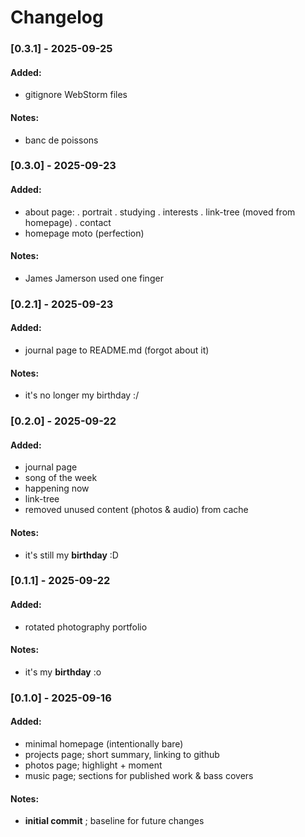 # Changelog

### [0.3.1] - 2025-09-25

#### Added:
- gitignore WebStorm files

#### Notes:
- banc de poissons

### [0.3.0] - 2025-09-23

#### Added:
- about page:
    . portrait
    . studying
    . interests
    . link-tree (moved from homepage)
    . contact
- homepage moto (perfection)

#### Notes:
- James Jamerson used one finger

### [0.2.1] - 2025-09-23

#### Added:
- journal page to README.md (forgot about it)

#### Notes:
- it's no longer my birthday :/

### [0.2.0] - 2025-09-22

#### Added:
- journal page
- song of the week
- happening now
- link-tree
- removed unused content (photos & audio) from cache

#### Notes:
- it's still my **birthday** :D

### [0.1.1] - 2025-09-22

#### Added:
- rotated photography portfolio

#### Notes:
- it's my **birthday** :o

### [0.1.0] - 2025-09-16

#### Added:
- minimal homepage (intentionally bare)
- projects page; short summary, linking to github
- photos page; highlight + moment
- music page; sections for published work & bass covers

#### Notes:
-  **initial commit** ; baseline for future changes